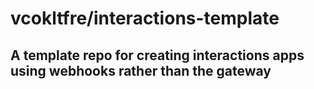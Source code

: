 # vcokltfre/interactions-template

## A template repo for creating interactions apps using webhooks rather than the gateway